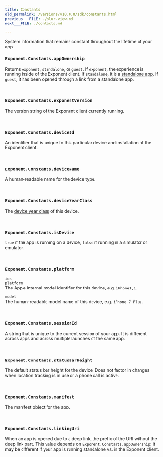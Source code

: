 ```yaml
---
title: Constants
old_permalink: /versions/v10.0.0/sdk/constants.html
previous___FILE: ./blur-view.md
next___FILE: ./contacts.md

---
```


System information that remains constant throughout the lifetime of your app.

### `Exponent.Constants.appOwnership`  
Returns `exponent`, `standalone`, or `guest`. If `exponent`, the experience is running inside of the Exponent client. If `standalone`, it is a [standalone app](https://docs.getexponent.com/versions/guides/building-standalone-apps.html#building-standalone-apps). If `guest`, it has been opened through a link from a standalone app.

 
### `Exponent.Constants.exponentVersion`  
The version string of the Exponent client currently running.

 
### `Exponent.Constants.deviceId`  
An identifier that is unique to this particular device and installation of the Exponent client.

 
### `Exponent.Constants.deviceName`  
A human-readable name for the device type.

 
### `Exponent.Constants.deviceYearClass`  
The [device year class](https://github.com/facebook/device-year-class) of this device.

 
### `Exponent.Constants.isDevice`  
`true` if the app is running on a device, `false` if running in a simulator or emulator.

 
### `Exponent.Constants.platform`  
 `ios`  
 `platform`  
The Apple internal model identifier for this device, e.g. `iPhone1,1`.

 `model`  
The human-readable model name of this device, e.g. `iPhone 7 Plus`.

 
### `Exponent.Constants.sessionId`  
A string that is unique to the current session of your app. It is different across apps and across multiple launches of the same app.

 
### `Exponent.Constants.statusBarHeight`  
The default status bar height for the device. Does not factor in changes when location tracking is in use or a phone call is active.

 
### `Exponent.Constants.manifest`  
The [manifest](https://docs.getexponent.com/versions/guides/how-exponent-works.html#exponent-manifest) object for the app.

 
### `Exponent.Constants.linkingUri`  
When an app is opened due to a deep link, the prefix of the URI without the deep link part. This value depends on `Exponent.Constants.appOwnership`: it may be different if your app is running standalone vs. in the Exponent client.

